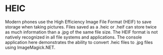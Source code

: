 # HEIC

Modern phones use the High Efficiency Image File Format (HEIF) to save storage when taking pictures. Files saved as a .heic or .heif can store twice as much information than a .jpg of the same file size. The HEIF format is not natively recognized in all file systems and applications. The console application here demonstrates the ability to convert .heic files to .jpg files using ImageMagick.NET. 

